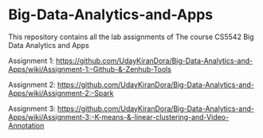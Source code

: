 # Big-Data-Analytics-and-Apps
This repository contains all the lab assignments of The course CS5542 Big Data Analytics and Apps

Assignment 1: https://github.com/UdayKiranDora/Big-Data-Analytics-and-Apps/wiki/Assignment-1:-Github-&-Zenhub-Tools

Assignment 2: https://github.com/UdayKiranDora/Big-Data-Analytics-and-Apps/wiki/Assignment-2:-Spark

Assignment 3: https://github.com/UdayKiranDora/Big-Data-Analytics-and-Apps/wiki/Assignment-3:-K-means-&-linear-clustering-and-Video-Annotation
